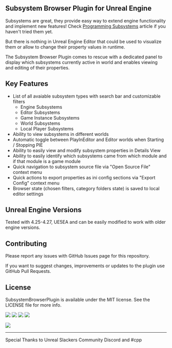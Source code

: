 ## Subsystem Browser Plugin for Unreal Engine

Subsystems are great, they provide easy way to extend engine functionality and implement new features!
Check [Programming Subsystems](https://docs.unrealengine.com/4.27/en-US/ProgrammingAndScripting/Subsystems/) article if you haven't tried them yet.

But there is nothing in Unreal Engine Editor that could be used to visualize them or allow to change their property values in runtime.

The Subsystem Browser Plugin comes to rescue with a dedicated panel to display which subsystems currently active in world and enables viewing and editing of their properties.

## Key Features

 * List of all avaiable subsystem types with search bar and customizable filters
   * Engine Subsystems
   * Editor Subsystems
   * Game Instance Subsystems
   * World Subsystems
   * Local Player Subsystems
 * Ability to view subsystems in different worlds 
 * Automatic toggle between PlayInEditor and Editor worlds when Starting / Stopping PIE
 * Ability to easily view and modify subsystem properties in Details View
 * Ability to easily identify which subsystems came from which module and if that module is a game module
 * Quick navigation to subsystem source file via "Open Source File" context menu
 * Quick actions to export properties as ini config sections via "Export Config" context menu
 * Browser state (chosen filters, category folders state) is saved to local editor settings

## Unreal Engine Versions

Tested with 4.25-4.27, UE5EA and can be easily modified to work with older engine versions.

## Contributing

Please report any issues with GitHub Issues page for this repository.

If you want to suggest changes, improvements or updates to the plugin use GitHub Pull Requests.

## License

SubsystemBrowserPlugin is available under the MIT license. See the LICENSE file for more info.

![](Images/UE4-Preview.png)
![](Images/UE4-Search.png)
![](Images/UE4-ContextMenu.png)
![](Images/UE4-ViewOptions.png)

![](Images/UE5-Preview.png)

---

Special Thanks to Unreal Slackers Community Discord and #cpp 
